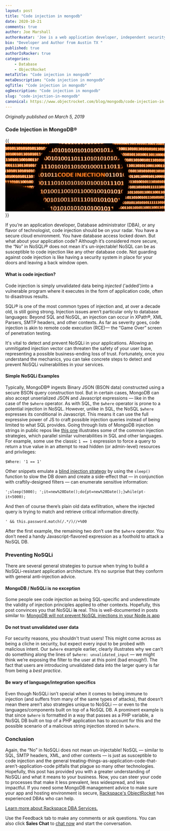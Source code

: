 ```yaml
---
layout: post
title: "Code injection in mongodb"
date: 2020-10-21
comments: true
author: Joe Marshall
authorAvatar: 'Joe is a web application developer, independent security researcher, and writer.'
bio: "Developer and Author from Austin TX "
published: true
authorIsRacker: true
categories:
    - Database
    - ObjectRocket
metaTitle: "Code injection in mongodb"
metaDescription: "Code injection in mongodb"
ogTitle: "Code injection in mongodb"
ogDescription: "Code injection in mongodb"
slug: "code-injection-in-mongodb"
canonical: https://www.objectrocket.com/blog/mongodb/code-injection-in-mongodb/
---
```


*Originally published on March 5, 2019*

<!--more-->

### Code Injection in MongoDB&reg;

{{<img src="picture1.jpg" title="" alt="">}}

If you’re an application developer, Database administrator (DBA), or any flavor of technologist, code injection should be on your radar.
You have a secure cloud environment. You have database access locked down. But what about your application code? Although it’s considered more secure, the “No” in NoSQLi&reg; does not mean it's un-injectable! NoSQL can be as susceptible to code injection like any other database code. Not guarding against code injection is like having a security system in place for your doors and leaving a back window open.

#### What is code injection?

Code injection is simply unvalidated data being _injected_ ('added')into a vulnerable program where it executes in the form of application code, often to disastrous results.

SQLi&reg; is one of the most common types of injection and, at over a decade old, is still going strong. Injection issues aren’t particular only to database languages: Beyond SQL and NoSQL, an injection can occur in XPath&reg;, XML Parsers, SMTP headers, and other contexts. As far as severity goes, code injection is akin to remote code execution (RCE)— the “Game Over” screen of penetration testing.

It's vital to detect and prevent NoSQLi in your applications. Allowing an unmitigated injection vector can threaten the safety of your user base, representing a possible business-ending loss of trust. Fortunately, once you understand the mechanics, you can take concrete steps to detect and prevent NoSQLi vulnerabilities in your services.

#### Simple NoSQLi Examples

Typically, MongoDB&reg; ingests Binary JSON (BSON data) constructed using a secure BSON query construction tool. But in certain cases, MongoDB can also accept unserialized JSON and Javascript expressions — like in the case of the `$where` operator.
As with SQL, the `$where` operator is prone to a potential injection in NoSQL. However, unlike in SQL, the NoSQL `$where` expresses its conditional in Javascript. This means it can use the full expressive power of JS to craft possible injection queries instead of being limited to what SQL provides.
Going through lists of MongoDB injection strings in public repos like [this one](https://github.com/cr0hn/nosqlinjection_wordlists) illustrates some of the common injection strategies, which parallel similar vulnerabilities in SQL and other languages.
For example, some use the classic `1 == 1` expression to force a query to return a true value in an attempt to read hidden (or admin-level) resources and privileges:

    $Where: '1 == 1'

Other snippets emulate a [blind injection strategy](https://owasp.org/www-community/attacks/Blind_SQL_Injection) by using the `sleep()` function to slow the DB down and create a side-effect that — in conjunction with craftily-designed filters — can enumerate sensitive information:

    ';sleep(5000); ';it=new%20Date();do{pt=new%20Date();}while(pt-it<5000);

And then of course there’s plain old data exfiltration, where the injected query is trying to match and retrieve critical information directly.

    ' && this.password.match(/.*/)//+%00

After the first example, the remaining two don’t use the `$where` operator. You don’t need a handy Javascript-flavored expression as a foothold to attack a NoSQL DB.

### Preventing NoSQLi

There are several general strategies to pursue when trying to build a NoSQLi-resistant application architecture. It’s no surprise that they conform with general anti-injection advice.

#### MongoDB / NoSQLi is no exception

Some people see code injection as being SQL-specific and underestimate the validity of injection principles applied to other contexts. Hopefully, this post convinces you that NoSQLi **is** real. This is well-documented in posts similar to: [MongoDB will not prevent NoSQL injections in your Node.js app](https://blog.sqreen.com/mongodb-will-not-prevent-nosql-injections-in-your-node-js-app/)

#### Do not trust unvalidated user data

For security reasons, you shouldn't trust users!
This might come across as being a cliche in security, but expect every input to be probed with malicious intent. Our `$where` example earlier, clearly illustrates why we can’t do something along the lines of `$where: unvalidated_input` — we might think we’re exposing the filter to the user at this point (bad enough!). The fact that users are introducing unvalidated data into the larger query is far from being a _best practice_.

#### Be wary of language/integration specifics

Even though NoSQLi isn’t special when it comes to being immune to injection (and suffers from many of the same types of attacks), that doesn’t mean there aren’t also strategies unique to NoSQLi — or even to the languages/components built on top of a NoSQL DB. A prominent example is that since `$where` is formatted in a way that passes as a PHP variable, a NoSQL DB built on top of a PHP application has to account for this and the possible scenario of a malicious string injection stored in `$where`.

### Conclusion

Again, the “No” in NoSQLi does not mean un-injectable! NoSQL — similar to SQL, SMTP headers, XML, and other contexts — is just as susceptible to code injection and the general treating-things-as-application-code-that-aren’t-application-code pitfalls that plague so many other technologies.
Hopefully, this post has provided you with a greater understanding of NoSQLi and what it means to your business. Now, you can steer your code to processes that make it less prevalent, less widespread, and less impactful. If you need some MongoDB management advice to make sure your app and hosting environment is secure, [Rackspace's ObjectRocket](https://auth.objectrocket.cloud/login?state=g6Fo2SBKSjkyejBmUm0wcWcxaGpjWlNFaW5HRHpmWllrV1pkaaN0aWTZIDNsSEJGVVM3U0p6Q3JaRDl1eHByWTVoWVJmd1NRRHUwo2NpZNkgVFpENzVQcm55b1pBSUNtSjNSYjJHMEw4VkM0bzBib2M&client=TZD75PrnyoZAICmJ3Rb2G0L8VC4o0boc&protocol=oauth2&response_type=token%20id_token&nonce=ab844998-0b4b-42c6-81d3-08cfff20ff9a&scope=openid%20email%20name&redirect_uri=https%3A%2F%2Fapp.objectrocket.cloud%2Fsession-callback&audience=https%3A%2F%2Fapi.objectrocket.cloud&_ga=2.175832546.1797400172.1603119104-1358969005.1602515327&__hsfp=176983327&__hstc=227540674.6c2da1a33c3f4e98dc8ac794308ed907.1602515328573.1603289225583.1603294455639.27&__hssc=227540674.3.1603294455639) has experienced DBAs who can help.  

<a class="cta purple" id="cta" href="https://www.rackspace.com/data/dba-services">Learn more about Rackspace DBA Services.</a>

Use the Feedback tab to make any comments or ask questions. You can also click
**Sales Chat** to [chat now](https://www.rackspace.com/) and start the conversation.
